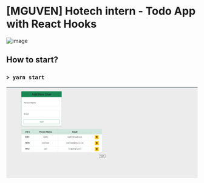 # [MGUVEN] Hotech intern - Todo App with React Hooks

![image](http://www.hotech.company/files/E2D46D32-3B4E-4DDD-8F4A-E5EA526E6D49/imgs/menu_logo.png)


## How to start?

### `> yarn start`


![image](./mg-hooks-todo.png)


